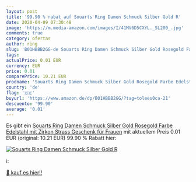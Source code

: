 ```yaml
---
layout: post
title: '99.90 % rabat auf Souarts Ring Damen Schmuck Silber Gold R'
date: 2020-04-09 07:30:48
image: 'https://m.media-amazon.com/images/I/41MV6D5CXYL._SL200_.jpg'
comments: true
category: ofertas
author: ring
slug: 'B01HBBB2GG-de Souarts Ring Damen Schmuck Silber Gold Rosegold Farbe...'
tags: 
actualPrice: 0.01 EUR
currency: EUR
price: 0.01
comparePrice: 10.21 EUR
prodname: 'Souarts Ring Damen Schmuck Silber Gold Rosegold Farbe Edelstahl mit Zirkon Strass Geschenk für Frauen'
country: 'de'
flag: '🇩🇪'
buyurl: 'https://www.amazon.de/dp/B01HBBB2GG/?tag=tolees0ca-21'
descuento: '99.90'
average: '0.01'
---
```


Es gibt ein [Souarts Ring Damen Schmuck Silber Gold Rosegold Farbe Edelstahl mit Zirkon Strass Geschenk für Frauen](https://www.amazon.de/dp/B01HBBB2GG/?tag=tolees0ca-21) mit aktuellem Preis 0.01 EUR (original: 10.21 EUR) 99.90 % Rabatt hier:

[![Souarts Ring Damen Schmuck Silber Gold R](https://m.media-amazon.com/images/I/41MV6D5CXYL._SL200_.jpg)](https://www.amazon.de/dp/B01HBBB2GG/?tag=tolees0ca-21)

ℹ️:


[🛒 kauf es hier!!](https://www.amazon.de/dp/B01HBBB2GG/?tag=tolees0ca-21)
